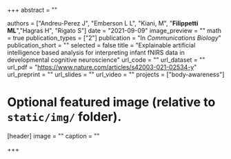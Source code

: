 +++
abstract = ""

authors = ["Andreu-Perez J", "Emberson L L", "Kiani, M", "**Filippetti ML**","Hagras H", "Rigato S"]
date = "2021-09-09"
image_preview = ""
math = true
publication_types = ["2"]
publication = "In *Communications Biology*"
publication_short = ""
selected = false
title = "Explainable artificial intelligence based analysis for interpreting infant fNIRS data in developmental cognitive neuroscience"
url_code = ""
url_dataset = ""
url_pdf = "https://www.nature.com/articles/s42003-021-02534-y"
url_preprint = ""
url_slides = ""
url_video = ""
projects = ["body-awareness"]

# Optional featured image (relative to `static/img/` folder).
[header]
image = ""
caption = ""

+++
